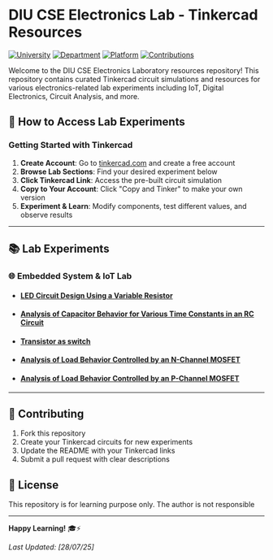 # DIU CSE Electronics Lab - Tinkercad Resources

[![University](https://img.shields.io/badge/University-DIU-blue.svg)](https://daffodilvarsity.edu.bd/)
[![Department](https://img.shields.io/badge/Department-CSE-green.svg)](https://daffodilvarsity.edu.bd/department/cse/program/bsc-in-cse)
[![Platform](https://img.shields.io/badge/Platform-Tinkercad-red.svg)](https://www.tinkercad.com/)
[![Contributions](https://img.shields.io/badge/Contributions-Welcome-brightgreen.svg)](#contributing)

Welcome to the DIU CSE Electronics Laboratory resources repository! This repository contains curated Tinkercad circuit simulations and resources for various electronics-related lab experiments including IoT, Digital Electronics, Circuit Analysis, and more.

## 🔧 How to Access Lab Experiments

### Getting Started with Tinkercad

1. **Create Account**: Go to [tinkercad.com](https://www.tinkercad.com) and create a free account
2. **Browse Lab Sections**: Find your desired experiment below
3. **Click Tinkercad Link**: Access the pre-built circuit simulation
4. **Copy to Your Account**: Click "Copy and Tinker" to make your own version
5. **Experiment & Learn**: Modify components, test different values, and observe results

---

## 📚 Lab Experiments

### 🌐 Embedded System & IoT Lab

- #### [LED Circuit Design Using a Variable Resistor](https://www.tinkercad.com/things/hEaKEa0ghdr-led-with-variable-resistor?sharecode=EU0LbhBPXz2QUVoYbeXKwAg90QG0z6fFUDN2a6BylrA)
- #### [Analysis of Capacitor Behavior for Various Time Constants in an RC Circuit](https://www.tinkercad.com/things/5206g5O6iK4-capacitor-behavior-with-rc-circuit?sharecode=uYaU2EGumDg4RNTzpaelCtol3HCuHnSh_mddDlQMctI)
- #### [Transistor as switch](https://www.tinkercad.com/things/8KN0n0cxftt-n-channel-transistor-as-switch)
- #### [Analysis of Load Behavior Controlled by an N-Channel MOSFET](https://www.tinkercad.com/things/hTqijjoJU0K-n-mosfet-as-switch?sharecode=YzfLQSAA3z7qSTPBRhS-kLkCp-ZdUlZ3v1_nnSZ4E20)
- #### [Analysis of Load Behavior Controlled by an P-Channel MOSFET](https://www.tinkercad.com/things/fFuVKqbFJTs-p-mosfet-as-switch?sharecode=vQUHp9aJeXuvrH0q3N2pkAyKyUuIoHQauixWr00QaXQ)

---

## 🤝 Contributing

1. Fork this repository
2. Create your Tinkercad circuits for new experiments
3. Update the README with your Tinkercad links
4. Submit a pull request with clear descriptions

## 📝 License
This repository is for learning purpose only. The author is not responsible

---

**Happy Learning!** 🎓⚡

_Last Updated: [28/07/25]_
